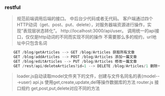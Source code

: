 ### restful
> 规范前端调用后端的接口。
> 中后台少代码或者无代码。
> 客户端通过四个HTTP动词（get、post、put、delete），对服务器端资源进行操作，实现”表现层状态转化”。
>http://localhost:3000/api/user。
>调用统一的api接口，仅仅是http动词的不同而实现不同的操作 不需要那么多的规约，url地址中只包含名词 
```js
    GET /blog/getArticles --> GET /blog/Articles 获取所有文章
    GET /blog/addArticles --> POST /blog/Articles 添加一篇文章
    GET /blog/editArticles --> PUT /blog/Articles 修改一篇文章
    GET /rest/api/deleteArticles?id=1 --> DELETE /blog/Articles/1 删除一篇文章
```
>loader.js自动读取model文件夹下的文件，创建与文件名同名的表(model--->user)
>api.js 使用get,create,update,del等操作数据库的方法
>router.js 接口规约 get,post,put,delete对应不同的方法